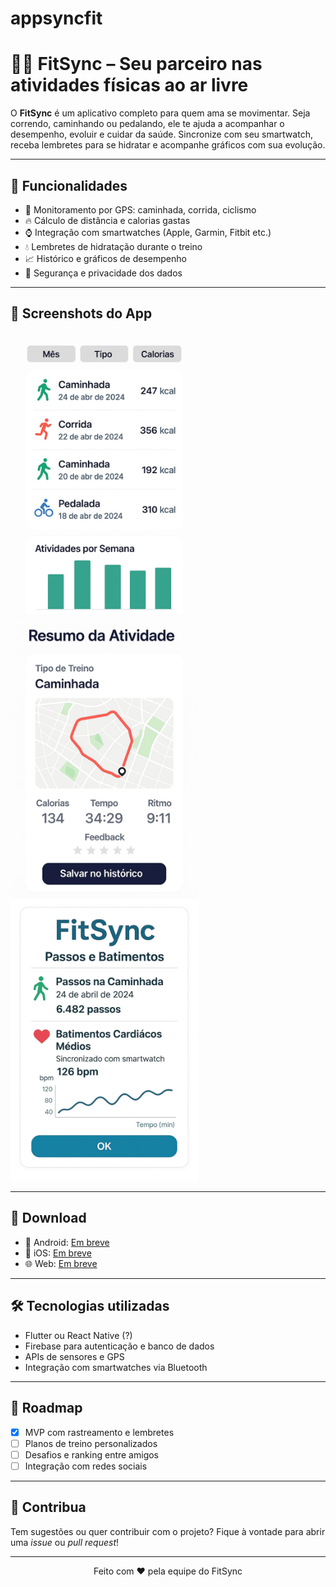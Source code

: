 # appsyncfit

# 🏃‍♀️ FitSync – Seu parceiro nas atividades físicas ao ar livre

O **FitSync** é um aplicativo completo para quem ama se movimentar. Seja correndo, caminhando ou pedalando, ele te ajuda a acompanhar o desempenho, evoluir e cuidar da saúde. Sincronize com seu smartwatch, receba lembretes para se hidratar e acompanhe gráficos com sua evolução.

---

## 📲 Funcionalidades

- 📍 Monitoramento por GPS: caminhada, corrida, ciclismo
- 🔥 Cálculo de distância e calorias gastas
- ⌚ Integração com smartwatches (Apple, Garmin, Fitbit etc.)
- 💧 Lembretes de hidratação durante o treino
- 📈 Histórico e gráficos de desempenho
- 🔐 Segurança e privacidade dos dados

---

<h2>📱 Screenshots do App</h2>

<img src="https://github.com/moonholly0/appsyncfit/raw/main/content/image/lvidf1wfaeww4oinsh4w.jpg" alt="Tela 1" width="300"/>
<img src="https://github.com/moonholly0/appsyncfit/raw/main/content/image/tejbebnvfoosnx20fstp.jpg" alt="Tela 2" width="300"/>
<img src="https://github.com/moonholly0/appsyncfit/raw/main/content/image/yhs3u4u3corl104w1cb4.jpg" alt="Tela 3" width="300"/>


---

## 🔗 Download

- 📱 Android: [Em breve](https://telegra.ph/Replace-this-link-07-23)
- 🍎 iOS: [Em breve](https://telegra.ph/Replace-this-link-07-23)
- 🌐 Web: [Em breve](https://telegra.ph/Replace-this-link-07-23)

---

## 🛠️ Tecnologias utilizadas

- Flutter ou React Native (?)
- Firebase para autenticação e banco de dados
- APIs de sensores e GPS
- Integração com smartwatches via Bluetooth

---

## 🚀 Roadmap

- [x] MVP com rastreamento e lembretes
- [ ] Planos de treino personalizados
- [ ] Desafios e ranking entre amigos
- [ ] Integração com redes sociais

---

## 🤝 Contribua

Tem sugestões ou quer contribuir com o projeto? Fique à vontade para abrir uma *issue* ou *pull request*!

---

<p align="center">
  Feito com ❤️ pela equipe do FitSync
</p>
